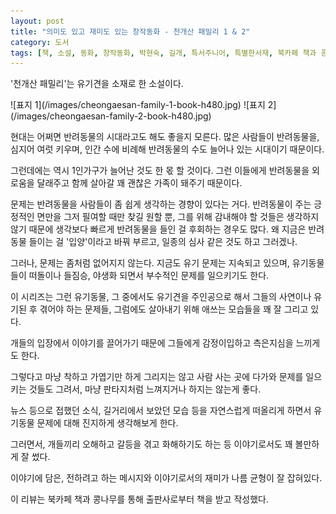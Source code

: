 ```yaml
---
layout: post
title: "의미도 있고 재미도 있는 창작동화 - 천개산 패밀리 1 & 2"
category: 도서
tags: [책, 소설, 동화, 창작동화, 박현숙, 길개, 특서주니어, 특별한서재, 북카페 책과 콩나무, 서평]
---
```


'천개산 패밀리'는
유기견을 소재로 한 소설이다.

<p class="center" markdown="1">
![표지 1](/images/cheongaesan-family-1-book-h480.jpg)
![표지 2](/images/cheongaesan-family-2-book-h480.jpg)
</p>

현대는 어쩌면 반려동물의 시대라고도 해도 좋을지 모른다.
많은 사람들이 반려동물을, 심지어 여럿 키우며,
인간 수에 비례해 반려동물의 수도 늘어나 있는 시대이기 때문이다.

그런데에는 역시 1인가구가 늘어난 것도 한 몫 할 것이다.
그런 이들에게 반려동물을 외로움을 달래주고 함께 살아갈
꽤 괜찮은 가족이 돼주기 때문이다.

문제는 반려동물을 사람들이 좀 쉽게 생각하는 경향이 있다는 거다.
반려동물이 주는 긍정적인 면만을 그저 필여할 때만 찾길 원할 뿐,
그를 위해 감내해야 할 것들은 생각하지 않기 때문에
생각보다 빠르게 반려동물을 들인 걸 후회하는 경우도 많다.
왜 지금은 반려동물 들이는 걸 '입양'이라고 바꿔 부르고,
일종의 심사 같은 것도 하고 그러겠나.

그러나, 문제는 좀처럼 없어지지 않는다.
지금도 유기 문제는 지속되고 있으며,
유기동물들이 떠돌이나 들짐승, 야생화 되면서 부수적인 문제를 일으키기도 한다.

이 시리즈는 그런 유기동물, 그 중에서도 유기견을 주인공으로 해서
그들의 사연이나
유기된 후 겪어야 하는 문제들,
그럼에도 살아내기 위해 애쓰는 모습들을 꽤 잘 그리고 있다.

개들의 입장에서 이야기를 끌어가기 때문에
그들에게 감정이입하고
측은지심을 느끼게도 한다.

그렇다고 마냥 착하고 가엽기만 하게 그리지는 않고
사람 사는 곳에 다가와 문제를 일으키는 것들도 그려서,
마냥 판타지처럼 느껴지거나 하지는 않는게 좋다.

뉴스 등으로 접했던 소식,
길거리에서 보았던 모습 등을 자연스럽게 떠올리게 하면서
유기동물 문제에 대해 진지하게 생각해보게 한다.

그러면서, 개들끼리 오해하고 갈등을 겪고 화해하기도 하는 등
이야기로서도 꽤 볼만하게 잘 썼다.

이야기에 담은, 전하려고 하는 메시지와
이야기로서의 재미가 나름 균형이 잘 잡혀있다.



<div class="im im-info">
이 리뷰는 북카페 책과 콩나무를 통해 출판사로부터 책을 받고 작성했다.
</div>
